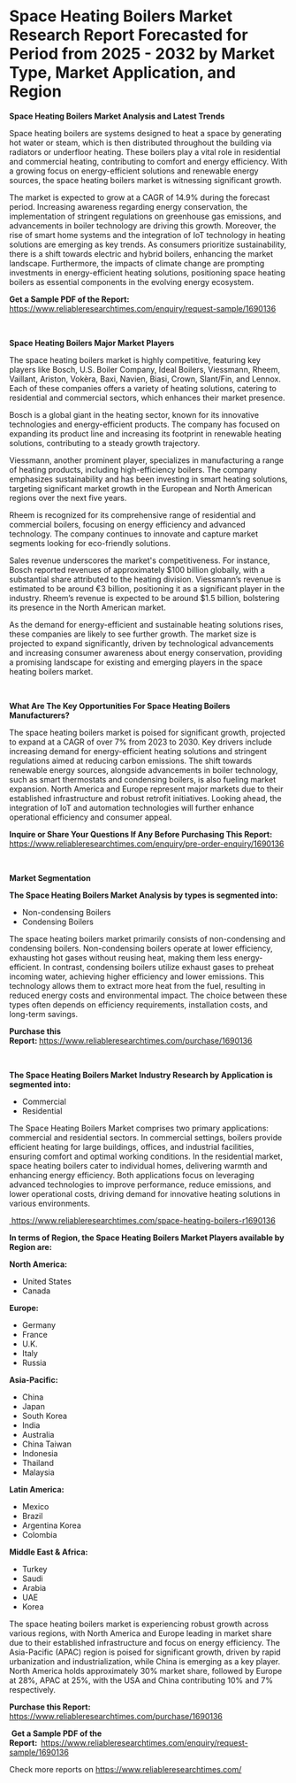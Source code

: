 <p><h1>Space Heating Boilers Market Research Report Forecasted for Period from 2025 -  2032 by Market Type, Market Application, and Region</h1></p><p><strong>Space Heating Boilers Market Analysis and Latest Trends</strong></p>
<p><p>Space heating boilers are systems designed to heat a space by generating hot water or steam, which is then distributed throughout the building via radiators or underfloor heating. These boilers play a vital role in residential and commercial heating, contributing to comfort and energy efficiency. With a growing focus on energy-efficient solutions and renewable energy sources, the space heating boilers market is witnessing significant growth. </p><p>The market is expected to grow at a CAGR of 14.9% during the forecast period. Increasing awareness regarding energy conservation, the implementation of stringent regulations on greenhouse gas emissions, and advancements in boiler technology are driving this growth. Moreover, the rise of smart home systems and the integration of IoT technology in heating solutions are emerging as key trends. As consumers prioritize sustainability, there is a shift towards electric and hybrid boilers, enhancing the market landscape. Furthermore, the impacts of climate change are prompting investments in energy-efficient heating solutions, positioning space heating boilers as essential components in the evolving energy ecosystem.</p></p>
<p><strong>Get a Sample PDF of the Report:&nbsp;</strong> <a href="https://www.reliableresearchtimes.com/enquiry/request-sample/1690136?utm_campaign=2273&utm_medium=2&utm_source=Github&utm_content=ia&utm_term=26032025&utm_id=space-heating-boilers">https://www.reliableresearchtimes.com/enquiry/request-sample/1690136</a></p>
<p>&nbsp;</p>
<p><strong>Space Heating Boilers Major Market Players</strong></p>
<p><p>The space heating boilers market is highly competitive, featuring key players like Bosch, U.S. Boiler Company, Ideal Boilers, Viessmann, Rheem, Vaillant, Ariston, Vokèra, Baxi, Navien, Biasi, Crown, Slant/Fin, and Lennox. Each of these companies offers a variety of heating solutions, catering to residential and commercial sectors, which enhances their market presence.</p><p>Bosch is a global giant in the heating sector, known for its innovative technologies and energy-efficient products. The company has focused on expanding its product line and increasing its footprint in renewable heating solutions, contributing to a steady growth trajectory. </p><p>Viessmann, another prominent player, specializes in manufacturing a range of heating products, including high-efficiency boilers. The company emphasizes sustainability and has been investing in smart heating solutions, targeting significant market growth in the European and North American regions over the next five years.</p><p>Rheem is recognized for its comprehensive range of residential and commercial boilers, focusing on energy efficiency and advanced technology. The company continues to innovate and capture market segments looking for eco-friendly solutions.</p><p>Sales revenue underscores the market's competitiveness. For instance, Bosch reported revenues of approximately $100 billion globally, with a substantial share attributed to the heating division. Viessmann’s revenue is estimated to be around €3 billion, positioning it as a significant player in the industry. Rheem’s revenue is expected to be around $1.5 billion, bolstering its presence in the North American market.</p><p>As the demand for energy-efficient and sustainable heating solutions rises, these companies are likely to see further growth. The market size is projected to expand significantly, driven by technological advancements and increasing consumer awareness about energy conservation, providing a promising landscape for existing and emerging players in the space heating boilers market.</p></p>
<p>&nbsp;</p>
<p><strong>What Are The Key Opportunities For Space Heating Boilers Manufacturers?</strong></p>
<p><p>The space heating boilers market is poised for significant growth, projected to expand at a CAGR of over 7% from 2023 to 2030. Key drivers include increasing demand for energy-efficient heating solutions and stringent regulations aimed at reducing carbon emissions. The shift towards renewable energy sources, alongside advancements in boiler technology, such as smart thermostats and condensing boilers, is also fueling market expansion. North America and Europe represent major markets due to their established infrastructure and robust retrofit initiatives. Looking ahead, the integration of IoT and automation technologies will further enhance operational efficiency and consumer appeal.</p></p>
<p><strong>Inquire or Share Your Questions If Any Before Purchasing This Report:</strong> <a href="https://www.reliableresearchtimes.com/enquiry/pre-order-enquiry/1690136?utm_campaign=2273&utm_medium=2&utm_source=Github&utm_content=ia&utm_term=26032025&utm_id=space-heating-boilers">https://www.reliableresearchtimes.com/enquiry/pre-order-enquiry/1690136</a></p>
<p>&nbsp;</p>
<p><strong>Market Segmentation</strong></p>
<p><strong>The Space Heating Boilers Market Analysis by types is segmented into:</strong></p>
<p><ul><li>Non-condensing Boilers</li><li>Condensing Boilers</li></ul></p>
<p><p>The space heating boilers market primarily consists of non-condensing and condensing boilers. Non-condensing boilers operate at lower efficiency, exhausting hot gases without reusing heat, making them less energy-efficient. In contrast, condensing boilers utilize exhaust gases to preheat incoming water, achieving higher efficiency and lower emissions. This technology allows them to extract more heat from the fuel, resulting in reduced energy costs and environmental impact. The choice between these types often depends on efficiency requirements, installation costs, and long-term savings.</p></p>
<p><strong>Purchase this Report:&nbsp;</strong><a href="https://www.reliableresearchtimes.com/purchase/1690136?utm_campaign=2273&utm_medium=2&utm_source=Github&utm_content=ia&utm_term=26032025&utm_id=space-heating-boilers">https://www.reliableresearchtimes.com/purchase/1690136</a></p>
<p>&nbsp;</p>
<p><strong>The Space Heating Boilers Market Industry Research by Application is segmented into:</strong></p>
<p><ul><li>Commercial</li><li>Residential</li></ul></p>
<p><p>The Space Heating Boilers Market comprises two primary applications: commercial and residential sectors. In commercial settings, boilers provide efficient heating for large buildings, offices, and industrial facilities, ensuring comfort and optimal working conditions. In the residential market, space heating boilers cater to individual homes, delivering warmth and enhancing energy efficiency. Both applications focus on leveraging advanced technologies to improve performance, reduce emissions, and lower operational costs, driving demand for innovative heating solutions in various environments.</p></p>
<p><a href="https://www.reliableresearchtimes.com/space-heating-boilers-r1690136?utm_campaign=2273&utm_medium=2&utm_source=Github&utm_content=ia&utm_term=26032025&utm_id=space-heating-boilers">&nbsp;https://www.reliableresearchtimes.com/space-heating-boilers-r1690136</a></p>
<p><strong>In terms of Region, the Space Heating Boilers Market Players available by Region are:</strong></p>
<p>
    <p> <strong> North America: </strong>
        <ul>
            <li>United States</li>
            <li>Canada</li>
        </ul>
        </p> 
    <p> <strong> Europe: </strong>
        <ul>
            <li>Germany</li>
            <li>France</li>
            <li>U.K.</li>
            <li>Italy</li>
            <li>Russia</li>
        </ul>
        </p> 
    <p> <strong> Asia-Pacific: </strong>
        <ul>
            <li>China</li>
            <li>Japan</li>
            <li>South Korea</li>
            <li>India</li>
            <li>Australia</li>
            <li>China Taiwan</li>
            <li>Indonesia</li>
            <li>Thailand</li>
            <li>Malaysia</li>
        </ul>
        </p> 
    <p> <strong> Latin America: </strong>
        <ul>
            <li>Mexico</li>
            <li>Brazil</li>
            <li>Argentina Korea</li>
            <li>Colombia</li>
        </ul>
        </p> 
    <p> <strong> Middle East & Africa: </strong>
        <ul>
            <li>Turkey</li>
            <li>Saudi</li>
            <li>Arabia</li>
            <li>UAE</li>
            <li>Korea</li>
        </ul>
    </p>
    </p>
<p><p>The space heating boilers market is experiencing robust growth across various regions, with North America and Europe leading in market share due to their established infrastructure and focus on energy efficiency. The Asia-Pacific (APAC) region is poised for significant growth, driven by rapid urbanization and industrialization, while China is emerging as a key player. North America holds approximately 30% market share, followed by Europe at 28%, APAC at 25%, with the USA and China contributing 10% and 7% respectively.</p></p>
<p><strong>Purchase this Report: </strong><a href="https://www.reliableresearchtimes.com/purchase/1690136?utm_campaign=2273&utm_medium=2&utm_source=Github&utm_content=ia&utm_term=26032025&utm_id=space-heating-boilers">https://www.reliableresearchtimes.com/purchase/1690136</a></p>
<p>&nbsp;<strong>Get a Sample PDF of the Report:&nbsp;&nbsp;</strong><a href="https://www.reliableresearchtimes.com/enquiry/request-sample/1690136?utm_campaign=2273&utm_medium=2&utm_source=Github&utm_content=ia&utm_term=26032025&utm_id=space-heating-boilers">https://www.reliableresearchtimes.com/enquiry/request-sample/1690136</a></p>
<p><strong></strong></p>
<p>Check more reports on <a href="https://www.reliableresearchtimes.com/?utm_campaign=2273&utm_medium=2&utm_source=Github&utm_content=ia&utm_term=26032025&utm_id=space-heating-boilers">https://www.reliableresearchtimes.com/</a></p>
